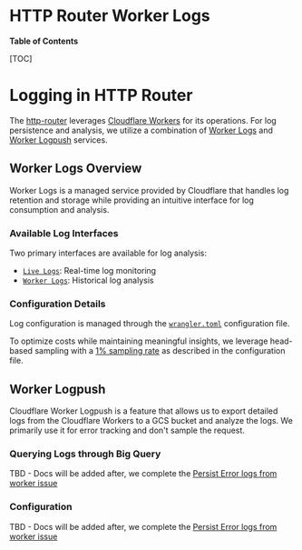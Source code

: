 # HTTP Router Worker Logs

**Table of Contents**

[TOC]

# Logging in HTTP Router

The [http-router](https://gitlab.com/gitlab-org/cells/http-router) leverages [Cloudflare Workers](https://developers.cloudflare.com/workers/) for its operations. For log persistence and analysis, we utilize a combination of [Worker Logs](https://developers.cloudflare.com/workers/observability/logs/workers-logs/) and [Worker Logpush](https://developers.cloudflare.com/workers/observability/logs/logpush/) services.

## Worker Logs Overview

Worker Logs is a managed service provided by Cloudflare that handles log retention and storage while providing an intuitive interface for log consumption and analysis.

### Available Log Interfaces

Two primary interfaces are available for log analysis:

- [`Live Logs`](https://dash.cloudflare.com/852e9d53d0f8adbd9205389356f2303d/workers/services/live-logs/production-gitlab-com-cells-http-router/production): Real-time log monitoring
- [`Worker Logs`](https://dash.cloudflare.com/852e9d53d0f8adbd9205389356f2303d/workers/services/view/production-gitlab-com-cells-http-router/production/observability/logs): Historical log analysis

### Configuration Details

Log configuration is managed through the [`wrangler.toml`](https://gitlab.com/gitlab-org/cells/http-router/-/blob/c0bbfaae75be7d534713564aa29866af78705dd1/wrangler.toml#L80) configuration file.

To optimize costs while maintaining meaningful insights, we leverage head-based sampling with a [1% sampling rate](https://gitlab.com/gitlab-org/cells/http-router/-/blob/c0bbfaae75be7d534713564aa29866af78705dd1/wrangler.toml#L82) as described in the configuration file.

## Worker Logpush

Cloudflare Worker Logpush is a feature that allows us to export detailed logs from the Cloudflare Workers to a GCS bucket and analyze the logs. We primarily use it for error tracking and don't sample the request.

### Querying Logs through Big Query

TBD - Docs will be added after, we complete the [Persist Error logs from worker issue](https://gitlab.com/gitlab-org/cells/http-router/-/issues/94)

### Configuration

TBD - Docs will be added after, we complete the [Persist Error logs from worker issue](https://gitlab.com/gitlab-org/cells/http-router/-/issues/94)
